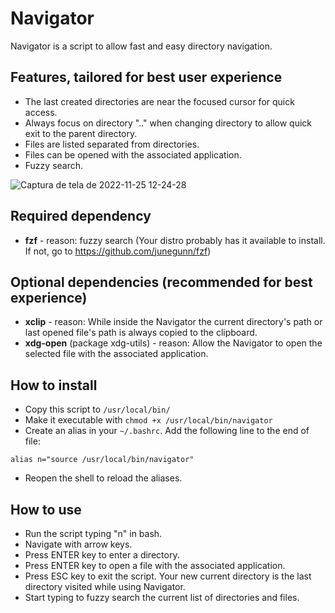 # Navigator

Navigator is a script to allow fast and easy directory navigation.


## Features, tailored for best user experience

- The last created directories are near the focused cursor for quick access.
- Always focus on directory ".." when changing directory to allow quick exit to the parent directory.
- Files are listed separated from directories.
- Files can be opened with the associated application.
- Fuzzy search.

![Captura de tela de 2022-11-25 12-24-28](https://user-images.githubusercontent.com/193798/204015683-85bbe328-ec2f-497e-9b54-89f3f625daf7.png)


## Required dependency

- **fzf** - reason: fuzzy search (Your distro probably has it available to install. If not, go to https://github.com/junegunn/fzf)


## Optional dependencies (recommended for best experience)

- **xclip** - reason: While inside the Navigator the current directory's path or last opened file's path is always copied to the clipboard.
- **xdg-open** (package xdg-utils) - reason: Allow the Navigator to open the selected file with the associated application.


## How to install

- Copy this script to `/usr/local/bin/`
- Make it executable with `chmod +x /usr/local/bin/navigator`
- Create an alias in your `~/.bashrc`. Add the following line to the end of file:
```
alias n="source /usr/local/bin/navigator"
```
- Reopen the shell to reload the aliases.


## How to use

- Run the script typing "n" in bash.
- Navigate with arrow keys.
- Press ENTER key to enter a directory.
- Press ENTER key to open a file with the associated application.
- Press ESC key to exit the script. Your new current directory is the last directory visited while using Navigator.
- Start typing to fuzzy search the current list of directories and files.
